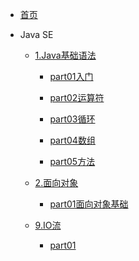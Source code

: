 <!-- docs/_sidebar.md -->

* [首页](/)


* Java SE
    * [1.Java基础语法](01/Java基础语法/README.md)

        * [part01入门](01/Java基础语法/part01入门/part01java基础语法.md)

        * [part02运算符](01/Java基础语法/part02运算符/part02Java基础语法.md)

        * [part03循环](01/Java基础语法/part03循环/part03switch&循环语句.md)

        * [part04数组](01/Java基础语法/part04数组/part04数组.md)

        * [part05方法](01/Java基础语法/part05方法/part05方法.md)

    * [2.面向对象](01/面向对象/)

        * [part01面向对象基础](01/面向对象/part01面向对象基础/part01面向对象基础.md)

    * [9.IO流](01/IO流/)

        * [part01](01/IO流/part01IO流01/part01IO流.md)